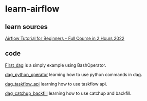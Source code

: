 # learn-airflow

## learn sources
[Airflow Tutorial for Beginners - Full Course in 2 Hours 2022](https://www.youtube.com/watch?v=K9AnJ9_ZAXE)

## code
[First_dag](https://github.com/katsuba-mikhail/learn-airflow/blob/main/dags/first_dag.py) is a simply example using BashOperator.

[dag_python_operator](https://github.com/katsuba-mikhail/learn-airflow/blob/main/dags/dag_python_operator.py) learning how to use python commands in dag.

[dag_taskflow_api](https://github.com/katsuba-mikhail/learn-airflow/blob/main/dags/dag_taskflow_api.py) learning how to use taskflow api.

[dag_catchup_backfill](https://github.com/katsuba-mikhail/learn-airflow/blob/main/dags/dag_catchup_backfill.py) learning how to use catchup and backfill.

